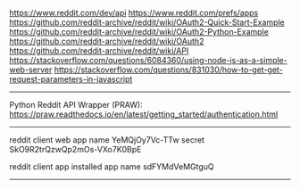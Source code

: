 https://www.reddit.com/dev/api
https://www.reddit.com/prefs/apps
https://github.com/reddit-archive/reddit/wiki/OAuth2-Quick-Start-Example
https://github.com/reddit-archive/reddit/wiki/OAuth2-Python-Example
https://github.com/reddit-archive/reddit/wiki/OAuth2
https://github.com/reddit-archive/reddit/wiki/API
https://stackoverflow.com/questions/6084360/using-node-js-as-a-simple-web-server
https://stackoverflow.com/questions/831030/how-to-get-get-request-parameters-in-javascript

---


Python Reddit API Wrapper (PRAW):
https://praw.readthedocs.io/en/latest/getting_started/authentication.html


---

reddit client
web app
name YeMQjOy7Vc-TTw
secret SkO9R2trQzwQp2mOs-VXo7K0BpE

reddit client app
installed app
name sdFYMdVeMGtguQ

---